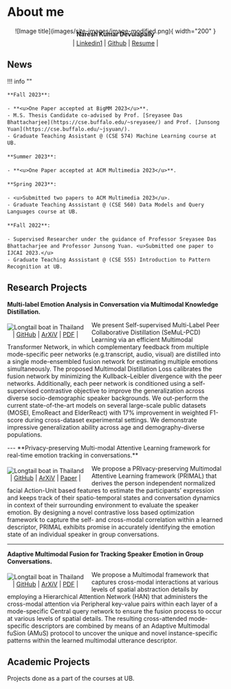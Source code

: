 # About me

<figure markdown="1" style="margin:0 auto; text-align: center;">
![Image title](images/site-images/image-modified.png){ width="200" }
</figure>

<p style="text-align: center; margin-top:-10px;"><b>Naresh Kumar Devulapally</b></p>

<p style="text-align: center;margin-top:-10px;">| <a href="https://www.linkedin.com/in/nareshdevulapally" target = "_blank">Linkedin1</a> | <a href="https://www.linkedin.com/in/nareshdevulapally" target = "_blank">Github</a> | <a href="https://www.linkedin.com/in/nareshdevulapally" target = "_blank">Resume</a> |</p>

## News

!!! info ""

    **Fall 2023**:

    - **<u>One Paper accepted at BigMM 2023</u>**.
    - M.S. Thesis Candidate co-advised by Prof. [Sreyasee Das Bhattacharjee](https://cse.buffalo.edu/~sreyasee/) and Prof. [Junsong Yuan](https://cse.buffalo.edu/~jsyuan/).
    - Graduate Teaching Assistant @ (CSE 574) Machine Learning course at UB.

    **Summer 2023**:

    - **<u>One Paper accepted at ACM Multimedia 2023</u>**.

    **Spring 2023**:

    - <u>Submitted two papers to ACM Multimedia 2023</u>.
    - Graduate Teaching Asssistant @ (CSE 560) Data Models and Query Languages course at UB.

    **Fall 2022**:

    - Supervised Researcher under the guidance of Professor Sreyasee Das Bhattacharjee and Professor Junsong Yuan. <u>Submitted one paper to IJCAI 2023.</u>
    - Graduate Teaching Asssistant @ (CSE 555) Introduction to Pattern Recognition at UB.

## Research Projects

**Multi-label Emotion Analysis in Conversation via Multimodal
Knowledge Distillation.**

<div>
<div style="float:left; margin-top:5px; padding-right: 18px">
<img src="../images/site-images/acm-prop.png" alt="Longtail boat in Thailand" width="350"><p style="margin: 0; padding:0; text-align:center">| <a href= "#">GitHub</a> | <a href= "#">ArXiV</a> | <a href= "#">PDF</a> |</p>
</div>
      
<p style="margin-top: 0;">
We present Self-supervised Multi-Label Peer Collaborative Distillation (SeMuL-PCD) Learning via an efficient Multimodal Transformer Network, in which complementary feedback from multiple mode-specific peer networks (e.g.transcript, audio, visual) are distilled into a single mode-ensembled fusion network for estimating multiple emotions simultaneously. The proposed Multimodal Distillation Loss calibrates the fusion network by minimizing the Kullback–Leibler divergence with the peer networks. Additionally, each peer network is conditioned using a self-supervised contrastive objective to improve the generalization across diverse socio-demographic speaker backgrounds. We out-perform the current state-of-the-art models on several large-scale public datasets (MOSEI, EmoReact and ElderReact) with 17% improvement in weighted F1-score during cross-dataset experimental settings. We demonstrate impressive generalization ability across age and demography-diverse populations.
    </p>
  
  </div>
---
**Privacy-preserving Multi-modal Attentive Learning framework for real-time emotion tracking in conversations.**

<div>
<div style="float:left; margin-top:5px; padding-right: 18px">
<img src="../images/site-images/primal.PNG" alt="Longtail boat in Thailand" width="350"><p style="margin: 0; padding:0; text-align:center">| <a href= "#">GitHub</a> | <a href= "#">ArXiV</a> | <a href= "#">Paper</a> |</p>
</div>
      
<p>
      We propose a PRIvacy-preserving Multimodal Attentive Learning framework (PRIMAL) that derives the person independent normalized facial Action-Unit based features to estimate the participants’ expression and keeps track of their spatio-temporal states and conversation dynamics in context of their surrounding environment to evaluate the speaker emotion. By designing a novel contrastive loss based optimization framework to capture the self- and cross-modal correlation within a learned descriptor, PRIMAL exhibits promise in accurately identifying the emotion state of an individual speaker in group conversations.
    </p>
  
  </div>

---

**Adaptive Multimodal Fusion for
Tracking Speaker Emotion in Group Conversations.**

<div>
<div style="float:left; margin-top:5px; padding-right: 18px">
<img src="../images/site-images/amus.png" alt="Longtail boat in Thailand" width="350"><p style="margin: 0; padding:0; text-align:center">| <a href= "#">GitHub</a> | <a href= "#">ArXiV</a> | <a href= "#">PDF</a> |</p>
</div>
      
<p style="margin-top: 0;">
      We propose a Multimodal framework that captures cross-modal interactions at various levels of spatial abstraction details by employing a Hierarchical Attention Network (HAN) that administers the cross-modal attention via Peripheral key-value pairs within each layer of a mode-specific Central query network to ensure the fusion process to occur at various levels of spatial details. The resulting cross-attended mode-specific descriptors are combined by means of an Adaptive Multimodal fuSion (AMuS) protocol to uncover the unique and novel instance-specific patterns within the learned multimodal utterance descriptor.
    </p>
  
  </div>

## Academic Projects

Projects done as a part of the courses at UB.
